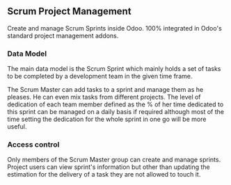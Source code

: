 Scrum Project Management
------------------------

Create and manage Scrum Sprints inside Odoo. 100% integrated in Odoo's
standard project management addons.

### Data Model

The main data model is the Scrum Sprint which mainly holds a set of
tasks to be completed by a development team in the given time frame.

The Scrum Master can add tasks to a sprint and manage them as he
pleases. He can even mix tasks from different projects. The level of
dedication of each team member defined as the % of her time dedicated
to this sprint can be managed on a daily basis if required although
most of the time setting the dedication for the whole sprint in one go
will be more useful.

### Access control

Only members of the Scrum Master group can create and manage
sprints. Project users can view sprint's information but other than
updating the estimation for the delivery of a task they are not
allowed to touch it.
